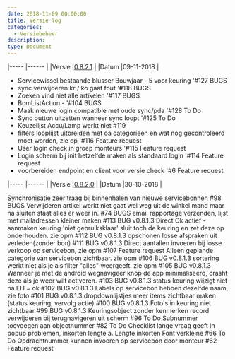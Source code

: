 ```yaml
---
date: 2018-11-09 00:00:00
title: Versie log
categories:
  - Versiebeheer
description:
type: Document
---
```


|-----      |------     |
|Versie     |<a href="http://apk4umobile.v2.ignissoftware.nl/apkupdates/mobilev2/Ignis.apk">0.8.2.1</a>      |
|Datum      |09-11-2018 |

- Servicewissel bestaande blusser Bouwjaar - 5 voor keuring '#127 BUGS
- sync verwijderen kr / ko gaat fout '#118 BUGS
- Zoeken vind niet alle artikelen '#117 BUGS
- BomListAction - '#104 BUGS
- Maak nieuwe login compatible met oude sync/pda '#128 To Do
- Sync button uitzetten wanneer sync loopt '#125 To Do
- Keuzelijst Accu/Lamp werkt niet #119
- filters looplijst uitbreiden met oa categorieen en wat nog gecontroleerd moet worden, zie op '#116 Feature request
- User login check in groep monteurs '#115 Feature request
- Login scherm bij init hetzelfde maken als standaard login '#114 Feature request
- voorbereiden endpoint en client voor versie check '#6 Feature request

|-----      |------     |
|Versie     |<a href="http://apk4umobile.v2.ignissoftware.nl/apkupdates/mobilev2/Ignis.820.apk">0.8.2.0</a>      |
|Datum      |30-10-2018 |

Synchronisatie zeer traag bij binnenhalen van nieuwe servicebonnen
#98 BUGS
Verwijderen artikel werkt niet gaat wel weg uit de winkel mand maar na sluiten staat alles er weer in.
#74 BUGS
email rapportage verzenden, lijst met mailadressen kleiner maken
#113 BUG v0.8.1.3
Direct Ok actief - aanmaken keuring 'niet gebruiksklaar' sluit toch de keuring en zet deze op onderhouden. zie opm
#112 BUG v0.8.1.3
opschonen losse afspraken uit verleden(zonder bon)
#111 BUG v0.8.1.3
Direct aantallen invoeren bij losse verkoop op servicebon, zie opm
#107 Feature request
Alleen geplande categorie van servicebon zichtbaar. zie opm
#106 BUG v0.8.1.3
sortering werkt niet als je als filter "alles" weergeeft. zie opm
#105 BUG v0.8.1.3
Wanneer je met de android wegnavigeer knop de app minimaliseerd, crasht deze als je weer wilt activeren.
#103 BUG v0.8.1.3
status keuring wijzigt niet na EH = ok
#102 BUG v0.8.1.3
Labels op servicebon hebben dezelfde naam, zie foto
#101 BUG v0.8.1.3
dropdownlijstjes meer items zichtbaar maken (status keuring, vervolg actie)
#100 BUG v0.8.1.3
Foto's in keuring niet zichtbaar
#99 BUG v0.8.1.3
Keuringsobject zonder kenmerken record verwijderen bij terugnavigeren uit scherm
#96 To Do
Subnummer toevoegen aan objectnummer
#82 To Do
Checklist lange vraag geeft in popup problemen, inkorten lengte a. Lengte inkorten Font verkleine
#66 To Do
Opdrachtnummer kunnen invoeren op servicebon door monteur
#62 Feature request